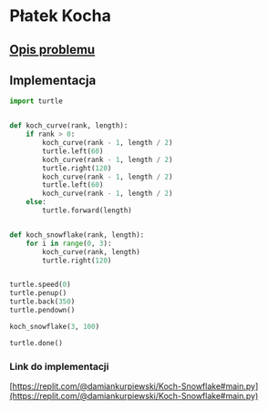 # Płatek Kocha

## [Opis problemu](../../../../algorithms/fractals/koch-snowflake.md)


## Implementacja 

```python linenums="1"
import turtle


def koch_curve(rank, length):
    if rank > 0:
        koch_curve(rank - 1, length / 2)
        turtle.left(60)
        koch_curve(rank - 1, length / 2)
        turtle.right(120)
        koch_curve(rank - 1, length / 2)
        turtle.left(60)
        koch_curve(rank - 1, length / 2)
    else:
        turtle.forward(length)


def koch_snowflake(rank, length):
    for i in range(0, 3):
        koch_curve(rank, length)
        turtle.right(120)


turtle.speed(0)
turtle.penup()
turtle.back(350)
turtle.pendown()

koch_snowflake(3, 100)

turtle.done()
```


### Link do implementacji

[https://replit.com/@damiankurpiewski/Koch-Snowflake#main.py](https://replit.com/@damiankurpiewski/Koch-Snowflake#main.py)
